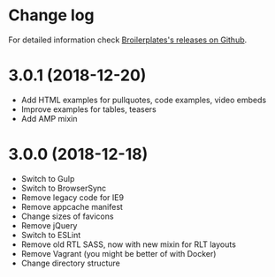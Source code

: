 Change log
==========

For detailed information check [Broilerplates's releases on Github](https://github.com/fboes/broilerplate/releases).

3.0.1 (2018-12-20)
==================

* Add HTML examples for pullquotes, code examples, video embeds
* Improve examples for tables, teasers
* Add AMP mixin

3.0.0 (2018-12-18)
==================

* Switch to Gulp
* Switch to BrowserSync
* Remove legacy code for IE9
* Remove appcache manifest
* Change sizes of favicons
* Remove jQuery
* Switch to ESLint
* Remove old RTL SASS, now with new mixin for RLT layouts
* Remove Vagrant (you might be better of with Docker)
* Change directory structure
